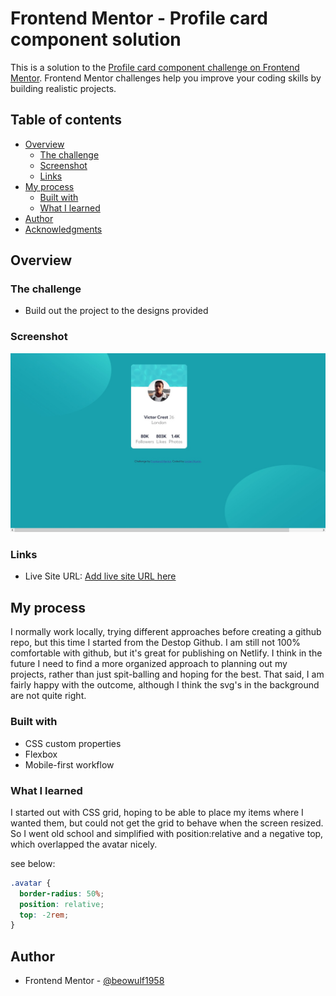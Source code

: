 # Frontend Mentor - Profile card component solution

This is a solution to the [Profile card component challenge on Frontend Mentor](https://www.frontendmentor.io/challenges/profile-card-component-cfArpWshJ). Frontend Mentor challenges help you improve your coding skills by building realistic projects.

## Table of contents

- [Overview](#overview)
  - [The challenge](#the-challenge)
  - [Screenshot](#screenshot)
  - [Links](#links)
- [My process](#my-process)
  - [Built with](#built-with)
  - [What I learned](#what-i-learned)
- [Author](#author)
- [Acknowledgments](#acknowledgments)

## Overview

### The challenge

- Build out the project to the designs provided

### Screenshot

![Desktop Screenshot](./Screenshot%20Frontend%20Mentor%20Profile%20card%20component.jpg)

### Links

- Live Site URL: [Add live site URL here](https://magenta-pika-8e1eb0.netlify.app/)

## My process

I normally work locally, trying different approaches before creating a github repo, but this time I started from the Destop Github. I am still not 100% comfortable with github, but it's great for publishing on Netlify.
I think in the future I need to find a more organized approach to planning out my projects, rather than just spit-balling and hoping for the best. That said, I am fairly happy with the outcome, although I think the svg's in the background are not quite right.

### Built with

- CSS custom properties
- Flexbox
- Mobile-first workflow

### What I learned

I started out with CSS grid, hoping to be able to place my items where I wanted them, but could not get the grid to behave when the screen resized. So I went old school and simplified with position:relative and a negative top, which overlapped the avatar nicely.

see below:

```css
.avatar {
  border-radius: 50%;
  position: relative;
  top: -2rem;
}
```

## Author

- Frontend Mentor - [@beowulf1958](https://www.frontendmentor.io/profile/beowulf1958)
